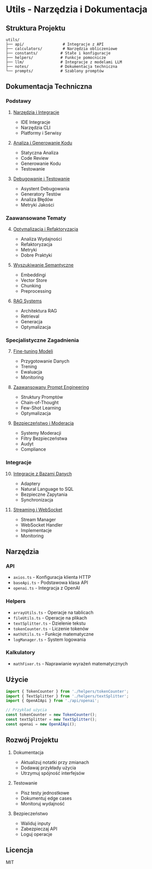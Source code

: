 # Utils - Narzędzia i Dokumentacja

## Struktura Projektu

```
utils/
├── api/                 # Integracje z API
├── calculators/         # Narzędzia obliczeniowe
├── constants/          # Stałe i konfiguracje
├── helpers/            # Funkcje pomocnicze
├── llm/                # Integracje z modelami LLM
├── notes/              # Dokumentacja techniczna
└── prompts/            # Szablony promptów
```

## Dokumentacja Techniczna

### Podstawy
1. [Narzędzia i Integracje](./notes/tools_and_integrations.md)
   - IDE Integracje
   - Narzędzia CLI
   - Platformy i Serwisy

2. [Analiza i Generowanie Kodu](./notes/code_analysis_generation.md)
   - Statyczna Analiza
   - Code Review
   - Generowanie Kodu
   - Testowanie

3. [Debugowanie i Testowanie](./notes/debugging_testing.md)
   - Asystent Debugowania
   - Generatory Testów
   - Analiza Błędów
   - Metryki Jakości

### Zaawansowane Tematy
4. [Optymalizacja i Refaktoryzacja](./notes/code_optimization.md)
   - Analiza Wydajności
   - Refaktoryzacja
   - Metryki
   - Dobre Praktyki

5. [Wyszukiwanie Semantyczne](./notes/semantic_search.md)
   - Embeddingi
   - Vector Store
   - Chunking
   - Preprocessing

6. [RAG Systems](./notes/rag_systems.md)
   - Architektura RAG
   - Retrieval
   - Generacja
   - Optymalizacja

### Specjalistyczne Zagadnienia
7. [Fine-tuning Modeli](./notes/model_fine_tuning.md)
   - Przygotowanie Danych
   - Trening
   - Ewaluacja
   - Monitoring

8. [Zaawansowany Prompt Engineering](./notes/advanced_prompting.md)
   - Struktury Promptów
   - Chain-of-Thought
   - Few-Shot Learning
   - Optymalizacja

9. [Bezpieczeństwo i Moderacja](./notes/security_moderation.md)
   - Systemy Moderacji
   - Filtry Bezpieczeństwa
   - Audyt
   - Compliance

### Integracje
10. [Integracje z Bazami Danych](./notes/database_integrations.md)
    - Adaptery
    - Natural Language to SQL
    - Bezpieczne Zapytania
    - Synchronizacja

11. [Streaming i WebSocket](./notes/streaming_websockets.md)
    - Stream Manager
    - WebSocket Handler
    - Implementacje
    - Monitoring

## Narzędzia

### API
- `axios.ts` - Konfiguracja klienta HTTP
- `baseApi.ts` - Podstawowa klasa API
- `openai.ts` - Integracja z OpenAI

### Helpers
- `arrayUtils.ts` - Operacje na tablicach
- `fileUtils.ts` - Operacje na plikach
- `textSplitter.ts` - Dzielenie tekstu
- `tokenCounter.ts` - Liczenie tokenów
- `mathUtils.ts` - Funkcje matematyczne
- `logManager.ts` - System logowania

### Kalkulatory
- `mathFixer.ts` - Naprawianie wyrażeń matematycznych

## Użycie

```typescript
import { TokenCounter } from './helpers/tokenCounter';
import { TextSplitter } from './helpers/textSplitter';
import { OpenAIApi } from './api/openai';

// Przykład użycia
const tokenCounter = new TokenCounter();
const textSplitter = new TextSplitter();
const openai = new OpenAIApi();
```

## Rozwój Projektu

1. Dokumentacja
   - Aktualizuj notatki przy zmianach
   - Dodawaj przykłady użycia
   - Utrzymuj spójność interfejsów

2. Testowanie
   - Pisz testy jednostkowe
   - Dokumentuj edge cases
   - Monitoruj wydajność

3. Bezpieczeństwo
   - Waliduj inputy
   - Zabezpieczaj API
   - Loguj operacje

## Licencja
MIT
